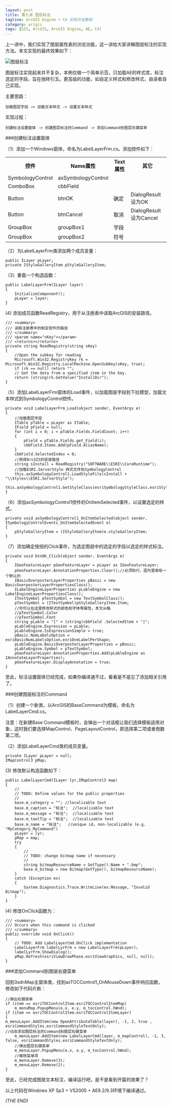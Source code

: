 ```yaml
---
layout: post
title: 第九讲 图层标注
tagline: ArcGIS Engine + C# 实例开发教程
category: arcgis
tags: [GIS, ArcGIS, ArcGIS Engine, AE, C#]
---
```


上一讲中，我们实现了图层属性表的浏览功能，这一讲给大家讲解图层标注的实现方法。本文实现的最终效果如下：

![图层标注](/images/ae/9-1.jpg)

图层标注实现起来并不复杂，本例仅做一个简单示范，只加载AE的样式库，标注选定的字段，旨在抛砖引玉。更高级的功能，如自定义样式和修改样式，由读者自己实现。

主要思路：

	加载图层字段 –> 加载文本样式 -> 设置文本样式
	
实现过程：

	创建标注设置窗体 -> 创建图层标注的Command -> 添加Command到图层右键菜单
	
###创建标注设置窗体

（1）添加一个Windows窗体，命名为LabelLayerFrm.cs。添加控件如下：
<table class="table table-bordered">
    <tr>
        <th>控件</th>
        <th>Name属性</th>
        <th>Text属性</th>
        <th>其它</th>
    </tr>
    <tr>
        <td>SymbologyControl</td>
        <td>axSymbologyControl</td>
        <td></td>
        <td></td>
    </tr>
    <tr>
        <td>ComboBox</td>
        <td>cbbField</td>
        <td></td>
        <td></td>
    </tr>
    <tr>
        <td>Button</td>
        <td>btnOK</td>
        <td>确定</td>
        <td>DialogResult设为OK</td>
    </tr>
    <tr>
        <td>Button</td>
        <td>btnCancel</td>
        <td>取消</td>
        <td>DialogResult设为Cancel</td>
    </tr>
    <tr>
        <td>GroupBox</td>
        <td>groupBox1</td>
        <td>字段</td>
        <td></td>
    </tr>
    <tr>
        <td>GroupBox</td>
        <td>groupBox2</td>
        <td>符号</td>
        <td></td>
    </tr>
</table>

（2）为LabelLayerFrm类添加两个成员变量：

	public ILayer pLayer;
	private IStyleGalleryItem pStyleGalleryItem;

（3）重载一个构造函数：

	public LabelLayerFrm(ILayer layer)
	{
		InitializeComponent();
		pLayer = layer;
	}
	
(4) 添加成员函数ReadRegistry，用于从注册表中读取ArcGIS的安装路径。

	/// <summary>
	/// 读取注册表中的制定软件的路径
	/// </summary>
	/// <param name="sKey"></param>
	/// <returns></returns>
	private string ReadRegistry(string sKey)
	{
		//Open the subkey for reading
		Microsoft.Win32.RegistryKey rk = Microsoft.Win32.Registry.LocalMachine.OpenSubKey(sKey, true);
		if (rk == null) return "";
		// Get the data from a specified item in the key.
		return (string)rk.GetValue("InstallDir");
	}

（5）添加LabelLayerFrm窗体的Load事件，以加载图层字段到下拉模型，加载文本样式到SymbologyControl控件。

	private void LabelLayerFrm_Load(object sender, EventArgs e)
	{
		//加载图层字段
		ITable pTable = pLayer as ITable;
		IField pField = null;
		for (int i = 0; i < pTable.Fields.FieldCount; i++)
		{
		    pField = pTable.Fields.get_Field(i);
		    cbbField.Items.Add(pField.AliasName);
		}
		cbbField.SelectedIndex = 0;
		//获得ArcGIS的安装路径
		string sInstall = ReadRegistry("SOFTWARE\\ESRI\\CoreRuntime");
		//加载ESRI.ServerStyle 样式文件到SymbologyControl
		this.axSymbologyControl1.LoadStyleFile(sInstall + "\\Styles\\ESRI.ServerStyle");
		this.axSymbologyControl1.GetStyleClass(esriSymbologyStyleClass.esriStyleClassTextSymbols).SelectItem(0);
	}

（6）添加axSymbologyControl1控件的OnItemSelected事件，以设置选定的样式。

	private void axSymbologyControl1_OnItemSelected(object sender, ISymbologyControlEvents_OnItemSelectedEvent e)
	{
		pStyleGalleryItem = (IStyleGalleryItem)e.styleGalleryItem;
	}
	
（7）添加确定按扭的Click事件，为选定图层中的选定的字段以选定的样式标注。

	private void btnOK_Click(object sender, EventArgs e)
	{
		IGeoFeatureLayer pGeoFeatureLayer = pLayer as IGeoFeatureLayer;
		pGeoFeatureLayer.AnnotationProperties.Clear();//必须执行，因为里面有一个默认的
		IBasicOverposterLayerProperties pBasic = new BasicOverposterLayerPropertiesClass();
		ILabelEngineLayerProperties pLableEngine = new LabelEngineLayerPropertiesClass();
		ITextSymbol pTextSymbol = new TextSymbolClass();            
		pTextSymbol = (ITextSymbol)pStyleGalleryItem.Item;
		//你可以在这里修改样式的颜色和字体等属性，本文从略
		//pTextSymbol.Color
		//pTextSymbol.Font 
		string pLable = "[" + (string)cbbField .SelectedItem + "]";
		pLableEngine.Expression = pLable;
		pLableEngine.IsExpressionSimple = true;
		pBasic.NumLabelsOption = esriBasicNumLabelsOption.esriOneLabelPerShape;
		pLableEngine.BasicOverposterLayerProperties = pBasic;
		pLableEngine.Symbol = pTextSymbol;
		pGeoFeatureLayer.AnnotationProperties.Add(pLableEngine as IAnnotateLayerProperties);
		pGeoFeatureLayer.DisplayAnnotation = true;
	}

至此，标注设置窗体已经完成，如果你编译通不过，看看是不是忘了添加相关引用了。

###创建图层标注的Command

（1）创建一个新类，以ArcGIS的BaseCommand为模板，命名为LabelLayerCmd.cs。
<div class="alert alert-warn">
注意：在新建Base Command模板时，会弹出一个对话框让我们选择模板适用对象，这时我们要选择MapControl、PageLayoutControl，即选择第二项或者倒数第二项。
</div>

（2）添加LabelLayerCmd类的成员变量。

	private ILayer pLayer = null;
	IMapControl3 pMap;

(3) 修改默认构造函数如下：

	public LabelLayerCmd(ILayer lyr,IMapControl3 map)
	{
		//
		// TODO: Define values for the public properties
		//
		base.m_category = ""; //localizable text
		base.m_caption = "标注";  //localizable text 
		base.m_message = "标注";  //localizable text
		base.m_toolTip = "标注";  //localizable text
		base.m_name = "标注";   //unique id, non-localizable (e.g. "MyCategory_MyCommand")
		pLayer = lyr;
		pMap = map;
		try
		{
		    //
		    // TODO: change bitmap name if necessary
		    //
		    string bitmapResourceName = GetType().Name + ".bmp";
		    base.m_bitmap = new Bitmap(GetType(), bitmapResourceName);
		}
		catch (Exception ex)
		{
		    System.Diagnostics.Trace.WriteLine(ex.Message, "Invalid Bitmap");
		}
	}

(4) 修改OnClick函数为：

	/// <summary>
	/// Occurs when this command is clicked
	/// </summary>
	public override void OnClick()
	{
		// TODO: Add LabelLayerCmd.OnClick implementation
		LabelLayerFrm labelLyrFrm = new LabelLayerFrm(pLayer);
		labelLyrFrm.ShowDialog();
		pMap.Refresh(esriViewDrawPhase.esriViewGraphics, null, null);
	}
	
###添加Command到图层右键菜单

回到3sdnMap主窗体类，找到axTOCControl1_OnMouseDown事件响应函数，修改如下代码片断：

	//弹出右键菜单
	if (item == esriTOCControlItem.esriTOCControlItemMap)
		m_menuMap.PopupMenu(e.x, e.y, m_tocControl.hWnd);
	if (item == esriTOCControlItem.esriTOCControlItemLayer)
	{
	m_menuLayer.AddItem(new OpenAttributeTable(layer), -1, 2, true , esriCommandStyles.esriCommandStyleTextOnly);
	//动态添加图层标注的Command到图层右键菜单
		m_menuLayer.AddItem(new LabelLayerCmd(layer, m_mapControl), -1, 3, false, esriCommandStyles.esriCommandStyleTextOnly);
		//弹出图层右键菜单 
		m_menuLayer.PopupMenu(e.x, e.y, m_tocControl.hWnd);
		//移除菜单项
		m_menuLayer.Remove(3);
		m_menuLayer.Remove(2);
	}
	
至此，已经完成图层文本标注，编译运行吧，是不是看到开篇的效果了？

以上代码在Windows XP Sp3 + VS2005 + AE9.2/9.3环境下编译通过。

*(THE END)*
